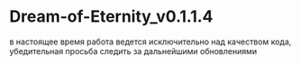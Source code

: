 # Dream-of-Eternity_v0.1.1.4
в настоящее время работа ведется исключительно над качеством кода, убедительная просьба следить
за дальнейшими обновлениями